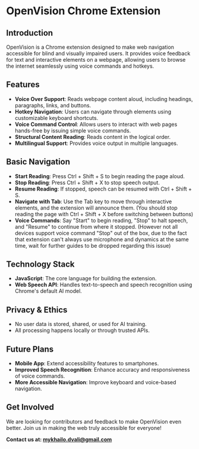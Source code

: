 # OpenVision Chrome Extension

## Introduction
OpenVision is a Chrome extension designed to make web navigation accessible for blind and visually impaired users. It provides voice feedback for text and interactive elements on a webpage, allowing users to browse the internet seamlessly using voice commands and hotkeys.

## Features
- **Voice Over Support**: Reads webpage content aloud, including headings, paragraphs, links, and buttons.
- **Hotkey Navigation**: Users can navigate through elements using customizable keyboard shortcuts.
- **Voice Command Control**: Allows users to interact with web pages hands-free by issuing simple voice commands.
- **Structural Content Reading**: Reads content in the logical order.
- **Multilingual Support**: Provides voice output in multiple languages.

## Basic Navigation

- **Start Reading**: Press Ctrl + Shift + S to begin reading the page aloud.
- **Stop Reading**: Press Ctrl + Shift + X to stop speech output.
- **Resume Reading**: If stopped, speech can be resumed with Ctrl + Shift + S.
- **Navigate with Tab**: Use the Tab key to move through interactive elements, and the extension will announce them. (You should stop reading the page with Ctrl + Shift + X before switching between buttons)
- **Voice Commands**: Say "Start" to begin reading, "Stop" to halt speech, and "Resume" to continue from where it stopped. (However not all devices support voice command "Stop" out of the box, due to the fact that extension can't always use microphone and dynamics at the same time, wait for further guides to be dropped regarding this issue)


## Technology Stack
- **JavaScript**: The core language for building the extension.
- **Web Speech API**: Handles text-to-speech and speech recognition using Chrome's default AI model.

## Privacy & Ethics
- No user data is stored, shared, or used for AI training.
- All processing happens locally or through trusted APIs.

## Future Plans
- **Mobile App**: Extend accessibility features to smartphones.
- **Improved Speech Recognition**: Enhance accuracy and responsiveness of voice commands.
- **More Accessible Navigation**: Improve keyboard and voice-based navigation.

## Get Involved
We are looking for contributors and feedback to make OpenVision even better. Join us in making the web truly accessible for everyone!

**Contact us at: mykhailo.dvali@gmail.com**


